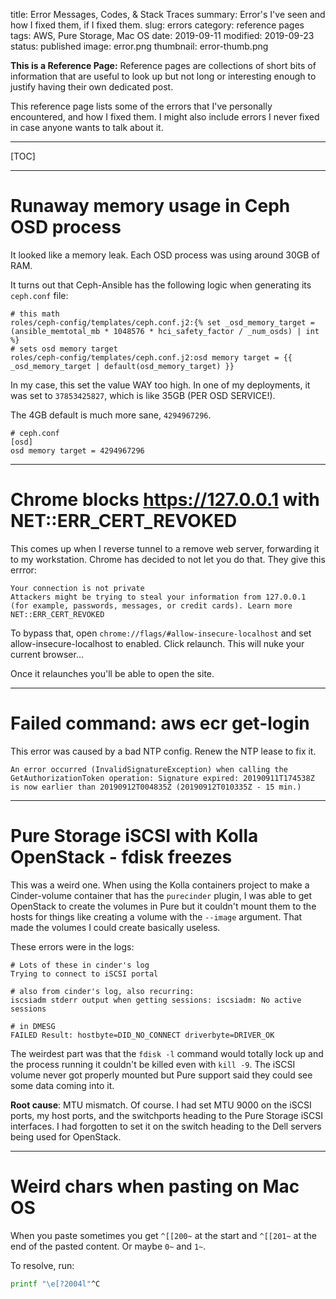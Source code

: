 title: Error Messages, Codes, & Stack Traces
summary: Error's I've seen and how I fixed them, if I fixed them.
slug: errors
category: reference pages
tags: AWS, Pure Storage, Mac OS
date: 2019-09-11
modified: 2019-09-23
status: published
image: error.png
thumbnail: error-thumb.png


**This is a Reference Page:** Reference pages are collections of short bits
of information that are useful to look up but not long or interesting enough to
justify having their own dedicated post.

This reference page lists some of the errors that I've personally encountered,
and how I fixed them. I might also include errors I never fixed in case anyone
wants to talk about it.

---

[TOC]

---


# Runaway memory usage in Ceph OSD process

It looked like a memory leak. Each OSD process was using around 30GB of RAM.

It turns out that Ceph-Ansible has the following logic when generating its
`ceph.conf` file:

```
# this math
roles/ceph-config/templates/ceph.conf.j2:{% set _osd_memory_target = (ansible_memtotal_mb * 1048576 * hci_safety_factor / _num_osds) | int %}
# sets osd memory target
roles/ceph-config/templates/ceph.conf.j2:osd memory target = {{ _osd_memory_target | default(osd_memory_target) }}
```

In my case, this set the value WAY too high. In one of my deployments, it was
set to `37853425827`, which is like 35GB (PER OSD SERVICE!).

The 4GB default is much more sane, `4294967296`.

```
# ceph.conf
[osd]
osd memory target = 4294967296
```


---


# Chrome blocks https://127.0.0.1 with NET::ERR_CERT_REVOKED

This comes up when I reverse tunnel to a remove web server, forwarding it to my workstation. Chrome has decided to not let you do that. They give this errror:

```text
Your connection is not private
Attackers might be trying to steal your information from 127.0.0.1 (for example, passwords, messages, or credit cards). Learn more
NET::ERR_CERT_REVOKED
```

To bypass that, open `chrome://flags/#allow-insecure-localhost` and set allow-insecure-localhost to enabled. Click relaunch. This will nuke your current browser…

Once it relaunches you'll be able to open the site.

---

# Failed command: aws ecr get-login

This error was caused by a bad NTP config. Renew the NTP lease to fix it.

```
An error occurred (InvalidSignatureException) when calling the GetAuthorizationToken operation: Signature expired: 20190911T174538Z is now earlier than 20190912T004835Z (20190912T010335Z - 15 min.)
```


---


# Pure Storage iSCSI with Kolla OpenStack - fdisk freezes
This was a weird one. When using the Kolla containers project to make a
Cinder-volume container that has the `purecinder` plugin, I was able to get
OpenStack to create the volumes in Pure but it couldn't mount them to the hosts
for things like creating a volume with the `--image` argument. That made the
volumes I could create basically useless.

These errors were in the logs:
```text
# Lots of these in cinder's log
Trying to connect to iSCSI portal

# also from cinder's log, also recurring:
iscsiadm stderr output when getting sessions: iscsiadm: No active sessions

# in DMESG
FAILED Result: hostbyte=DID_NO_CONNECT driverbyte=DRIVER_OK
```

The weirdest part was that the `fdisk -l` command would totally lock up and
the process running it couldn't be killed even with `kill -9`. The iSCSI volume
never got properly mounted but Pure support said they could see some data
coming into it.

**Root cause**: MTU mismatch. Of course. I had set MTU 9000 on the iSCSI ports,
my host ports, and the switchports heading to the Pure Storage iSCSI
interfaces. I had forgotten to set it on the switch heading to the Dell servers
being used for OpenStack.


---


# Weird chars when pasting on Mac OS

When you paste sometimes you get `^[[200~` at the start and `^[[201~` at the
end of the pasted content. Or maybe `0~` and `1~`.

To resolve, run:
```bash
printf "\e[?2004l"^C
```



